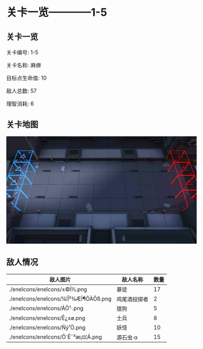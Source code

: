 # 关卡一览————1-5


## 关卡一览

关卡编号: 1-5

关卡名称: 麻痹

目标点生命值: 10

敌人总数: 57

理智消耗: 6


## 关卡地图
![1-5](./oprMap/1-5.png)

## 敌人情况

| 敌人图片 | 敌人名称 | 数量  |
|---------|-----|-----|
| ./eneIcons/eneIcons/±©Í½.png| 暴徒  |   17  |
| ./eneIcons/eneIcons/¼¦Î²¾ÆÍ¶ÖÀÕß.png| 鸡尾酒投掷者  |   2  |
| ./eneIcons/eneIcons/ÁÔ¹·.png| 猎狗  |   5  |
| ./eneIcons/eneIcons/Ê¿±ø.png| 士兵  |   8  |
| ./eneIcons/eneIcons/Ñý¹Ö.png| 妖怪  |   10  |
| ./eneIcons/eneIcons/Ô´Ê¯³æ¡¤¦Á.png| 源石虫·α  |   15  |
